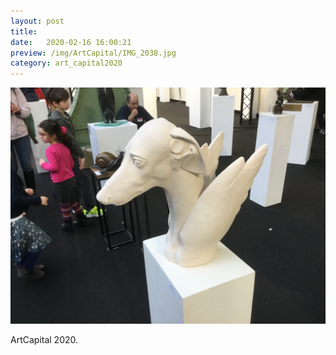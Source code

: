 ```yaml
---
layout: post
title:  
date:   2020-02-16 16:00:21
preview: /img/ArtCapital/IMG_2038.jpg
category: art_capital2020
---
```


![Picture 1](/img/ArtCapital/IMG_2038.jpg) 


ArtCapital 2020.


